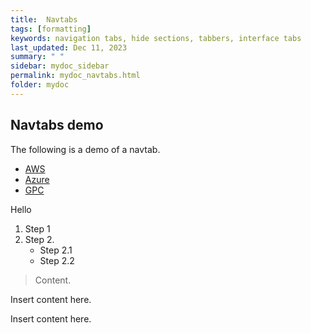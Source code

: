 ```yaml
---
title:  Navtabs
tags: [formatting]
keywords: navigation tabs, hide sections, tabbers, interface tabs
last_updated: Dec 11, 2023
summary: " "
sidebar: mydoc_sidebar
permalink: mydoc_navtabs.html
folder: mydoc
---
```




## Navtabs demo

The following is a demo of a navtab. 

<ul id="profileTabs" class="nav nav-tabs">
    <li class="active"><a class="noCrossRef" href="#profile" data-toggle="tab">AWS</a></li>
    <li><a class="noCrossRef" href="#about" data-toggle="tab">Azure</a></li>
    <li><a class="noCrossRef" href="#match" data-toggle="tab">GPC</a></li>
</ul>
  <div class="tab-content">
<div role="tabpanel" class="tab-pane active" id="profile" markdown="1">
Hello 

1.  Step 1
2.  Step 2. 
    * Step 2.1 
    * Step 2.2 

> Content.
</div>

<div role="tabpanel" class="tab-pane" id="about">
    <p>Insert content here.</p></div>

<div role="tabpanel" class="tab-pane" id="match">
    <p>Insert content here.</p>
</div>
</div>

#